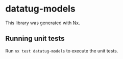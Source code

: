 # datatug-models

This library was generated with [Nx](https://nx.dev).

## Running unit tests

Run `nx test datatug-models` to execute the unit tests.
